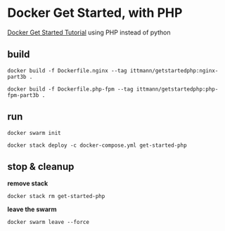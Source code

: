 # Docker Get Started, with PHP #
[Docker Get Started Tutorial](https://docs.docker.com/get-started/part3/) using PHP instead of python

## build ##
`docker build -f Dockerfile.nginx --tag ittmann/getstartedphp:nginx-part3b .`

`docker build -f Dockerfile.php-fpm --tag ittmann/getstartedphp:php-fpm-part3b .`

## run ##
`docker swarm init`

`docker stack deploy -c docker-compose.yml get-started-php`

## stop & cleanup ##
**remove stack**

`docker stack rm get-started-php`

**leave the swarm**

`docker swarm leave --force`
